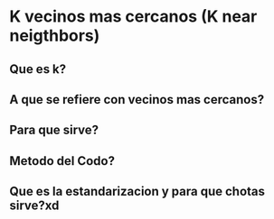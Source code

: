 # K vecinos mas cercanos (K near neigthbors)
## Que es k?
## A que se refiere con vecinos mas cercanos?
## Para que sirve?
## Metodo del Codo?
## Que es la estandarizacion y para que chotas sirve?xd
